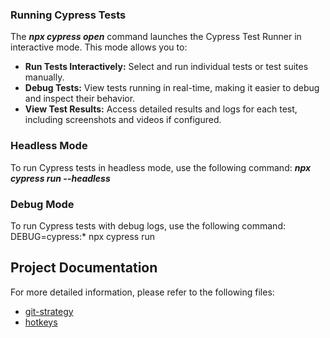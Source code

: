 ### Running Cypress Tests

The ***npx cypress open*** command launches the Cypress Test Runner in interactive mode. This mode allows you to:

* **Run Tests Interactively:** Select and run individual tests or test suites manually.
* **Debug Tests:** View tests running in real-time, making it easier to debug and inspect their behavior.
* **View Test Results:** Access detailed results and logs for each test, including screenshots and videos if configured.

### Headless Mode
To run Cypress tests in headless mode, use the following command:
***npx cypress run --headless***

### Debug Mode
To run Cypress tests with debug logs, use the following command: DEBUG=cypress:* npx cypress run

## Project Documentation

For more detailed information, please refer to the following files:
- [git-strategy](https://github.com/volhashax/cypressRepo/tree/main/docs/git-strategy.md)
- [hotkeys](https://github.com/volhashax/cypressRepo/tree/main/docs/hotkeys.md)

